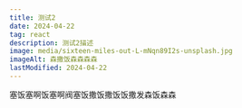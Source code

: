 ```yaml
---
title: 测试2
date: 2024-04-22
tag: react
description: 测试2描述
image: media/sixteen-miles-out-L-mNqn89I2s-unsplash.jpg
imageAlt: 森撒饭森森森森
lastModified: 2024-04-22
---
```

塞饭塞啊饭塞啊阀塞饭撒饭撒饭饭撒发森饭森森
